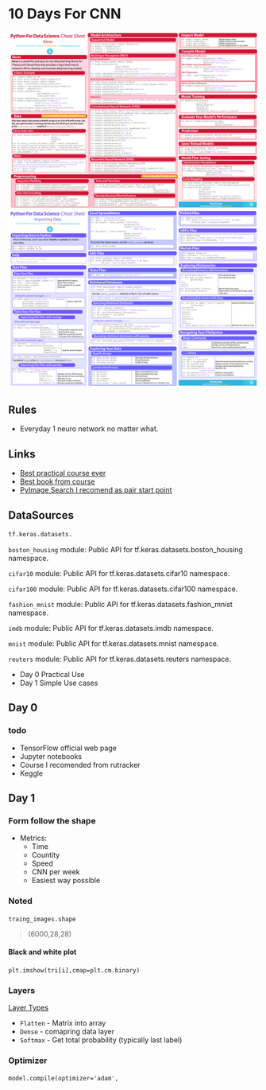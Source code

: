 # 10 Days For CNN


![Keras](CheetSheats/P-Keras.jpg)
![Keras](CheetSheats/P-ImportingData.jpg)

## Rules 

- Everyday 1 neuro network no matter what.

## Links

- [Best practical course ever](https://rutracker.org/forum/viewtopic.php?t=5872308)
- [Best book from course](https://nnmclub.to/forum/viewtopic.php?t=1476203)
- [PyImage Search I recomend as pair start point](https://www.pyimagesearch.com/)

## DataSources

```py
tf.keras.datasets.
```

`boston_housing` module: Public API for tf.keras.datasets.boston_housing namespace.

`cifar10`	module: Public API for tf.keras.datasets.cifar10 namespace.

`cifar100`	module: Public API for tf.keras.datasets.cifar100 namespace.

`fashion_mnist`	module: Public API for tf.keras.datasets.fashion_mnist namespace.

`imdb`		module: Public API for tf.keras.datasets.imdb namespace.

`mnist`	 	module: Public API for tf.keras.datasets.mnist namespace.

`reuters`	module: Public API for tf.keras.datasets.reuters namespace.




- Day 0 Practical Use
- Day 1 Simple Use cases


## Day 0 

###  todo

- TensorFlow official web page
- Jupyter notebooks
- Course I recomended from rutracker
- Keggle


## Day 1

### Form follow the shape

- Metrics:
	- Time
	- Countity 
	- Speed 
	- CNN per week
	- Easiest way possible

### Noted

`traing_images.shape`
>(6000,28,28)

#### Black and white plot

`plt.imshow(tri[i],cmap=plt.cm.binary)`


### Layers

[Layer Types](https://www.tensorflow.org/api_docs/python/tf/keras/layers)

- `Flatten`  - Matrix into array
- `Dense` - comapring data layer
- `Softmax` - Get total probability (typically last label)

### Optimizer

`model.compile(optimizer='adam',`
